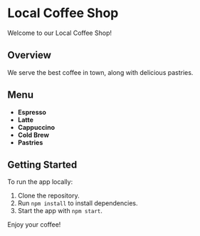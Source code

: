 # Local Coffee Shop

Welcome to our Local Coffee Shop!

## Overview
We serve the best coffee in town, along with delicious pastries.

## Menu
- **Espresso**  
- **Latte**  
- **Cappuccino**  
- **Cold Brew**  
- **Pastries**  

## Getting Started
To run the app locally:
1. Clone the repository.
2. Run `npm install` to install dependencies.
3. Start the app with `npm start`.

Enjoy your coffee!